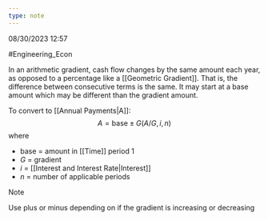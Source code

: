 ```yaml
---
type: note
---
```

08/30/2023 12:57

  #Engineering_Econ 

In an arithmetic gradient, cash flow changes by the same amount each year, as opposed to a percentage like a [[Geometric Gradient]]. That is, the difference between consecutive terms is the same. It may start at a base amount which may be different than the gradient amount.

To convert to [[Annual Payments|A]]:
$$
A=\text{base}\pm G(A/G,i,n)
$$
where
- $\text{base}$ = amount in [[Time]] period 1
- $G$ = gradient
- $i$ = [[Interest and Interest Rate|Interest]]
- $n$ = number of applicable periods 

>[!note]
>Use plus or minus depending on if the gradient is increasing or decreasing

